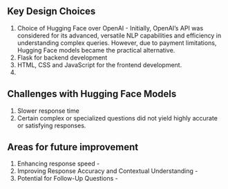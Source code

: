 ## Key Design Choices 

1. Choice of Hugging Face over OpenAI - Initially, OpenAI’s API was considered for its advanced, versatile NLP capabilities and efficiency in understanding complex queries. However, due to payment limitations, Hugging Face models became the practical alternative.
2. Flask for backend development
3. HTML, CSS and JavaScript for the frontend development.
4. 

## Challenges with Hugging Face Models  
1. Slower response time
2. Certain complex or specialized questions did not yield highly accurate or satisfying responses.

## Areas for future improvement  
1. Enhancing response speed - 
2. Improving Response Accuracy and Contextual Understanding - 
3. Potential for Follow-Up Questions - 
